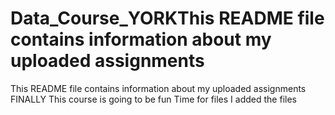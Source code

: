# Data_Course_YORKThis README file contains information about my uploaded assignments
This README file contains information about my uploaded assignments
FINALLY
This course is going to be fun
Time for files
I added the files
